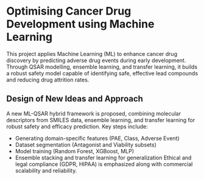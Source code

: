 # Optimising Cancer Drug Development using Machine Learning
This project applies Machine Learning (ML) to enhance cancer drug discovery by predicting adverse drug events during early development. Through QSAR modelling, ensemble learning, and transfer learning, it builds a robust safety model capable of identifying safe, effective lead compounds and reducing drug attrition rates.
## Design of New Ideas and Approach
A new ML-QSAR hybrid framework is proposed, combining molecular descriptors from SMILES data, ensemble learning, and transfer learning for robust safety and efficacy prediction.
Key steps include:
* Generating domain-specific features (PAE, Class, Adverse Event)
* Dataset segmentation (Antagonist and Viability subsets)
* Model training (Random Forest, XGBoost, MLP)
* Ensemble stacking and transfer learning for generalization
Ethical and legal compliance (GDPR, HIPAA) is emphasized along with commercial scalability and reliability.
